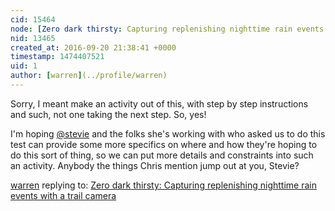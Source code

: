 ```yaml
---
cid: 15464
node: [Zero dark thirsty: Capturing replenishing nighttime rain events with a trail camera](../notes/cfastie/09-20-2016/zero-dark-thirsty-capturing-replenishing-nighttime-rain-events-with-a-trail-camera)
nid: 13465
created_at: 2016-09-20 21:38:41 +0000
timestamp: 1474407521
uid: 1
author: [warren](../profile/warren)
---
```


Sorry, I meant make an activity out of this, with step by step instructions and such, not one taking the next step. So, yes!

I'm hoping [@stevie](/profile/stevie) and the folks she's working with who asked us to do this test can provide some more specifics on where and how they're hoping to do this sort of thing, so we can put more details and constraints into such an activity. Anybody the things Chris mention jump out at you, Stevie?

[warren](../profile/warren) replying to: [Zero dark thirsty: Capturing replenishing nighttime rain events with a trail camera](../notes/cfastie/09-20-2016/zero-dark-thirsty-capturing-replenishing-nighttime-rain-events-with-a-trail-camera)

